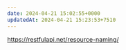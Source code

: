 ```yaml
---
date: 2024-04-21 15:02:55+0000
updatedAt: 2024-04-21 15:23:53+7510
---
```

https://restfulapi.net/resource-naming/